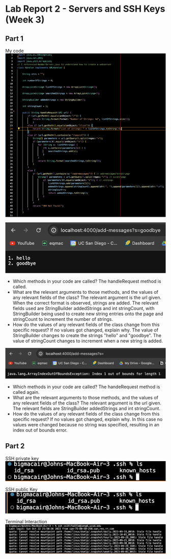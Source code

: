 # Lab Report 2 - Servers and SSH Keys (Week 3)

## Part 1

My code 
![Image](code.png) 

![Image](stringserver1.png)
- Which methods in your code are called? The handleRequest method is called.
- What are the relevant arguments to those methods, and the values of any relevant fields of the class? The relevant argument is the url given. When the correct format is observed, strings are added. The relevant fields used are StringBuilder addedStrings and int stringCount, with StringBuilder being used to create new string entries onto the page and stringCount to increment the number of strings.
- How do the values of any relevant fields of the class change from this specific request? If no values got changed, explain why. The value of StringBuilder changes to create the strings "hello" and "goodbye". The value of stringCount changes to increment when a new string is added.

![Image](stringserver2.png) 
- Which methods in your code are called? The handeRequest method is called again.
- What are the relevant arguments to those methods, and the values of any relevant fields of the class? The relevant argument is the url given. The relevant fields are StringBuilder addedStrings and int stringCount.
- How do the values of any relevant fields of the class change from this specific request? If no values got changed, explain why. In this case no values were changed because no string was specified, resulting in an index out of bounds error.


## Part 2

SSH private key
![Image](private.png)

SSH public Key 
![Image](public.png)

Terminal Interaction
![Image](loggedin.png)
